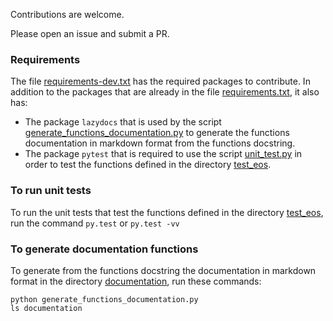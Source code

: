 Contributions are welcome.

Please open an issue and submit a PR.

### Requirements

The file [requirements-dev.txt](requirements-dev.txt) has the required packages to contribute.
In addition to the packages that are already in the file [requirements.txt](c), it also has:
* The package `lazydocs` that is used by the script [generate_functions_documentation.py](generate_functions_documentation.py) to generate the functions documentation in markdown format from the functions docstring.
* The package `pytest` that is required to use the script [unit_test.py](unit_test.py) in order to test the functions defined in the directory [test_eos](test_eos).

### To run unit tests

To run the unit tests that test the functions defined in the directory [test_eos](test_eos), run the command `py.test` or `py.test -vv`

### To generate documentation functions

To generate from the functions docstring the documentation in markdown format in the directory [documentation](documentation), run these commands:

```shell
python generate_functions_documentation.py
ls documentation
```
